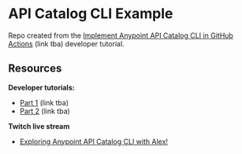 # API Catalog CLI Example

Repo created from the [Implement Anypoint API Catalog CLI in GitHub Actions]() (link tba) developer tutorial.

## Resources

**Developer tutorials:**

- [Part 1]() (link tba)
- [Part 2]() (link tba)

**Twitch live stream**

- [Exploring Anypoint API Catalog CLI with Alex!](https://www.twitch.tv/videos/1653747014)